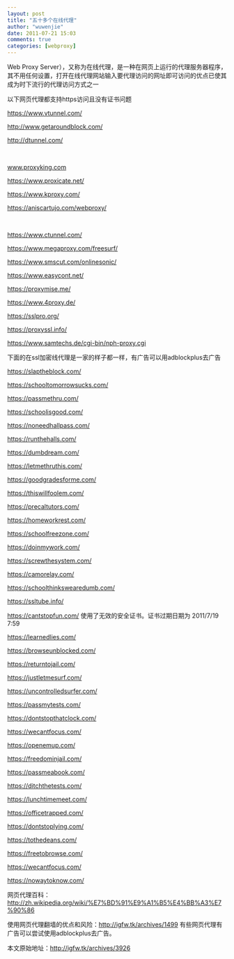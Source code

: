 ```yaml
---
layout: post
title: "五十多个在线代理"
author: "wuwenjie"
date: 2011-07-21 15:03
comments: true
categories: [webproxy]
---
```

Web Proxy Server），又称为在线代理，是一种在网页上运行的代理服务器程序，其不用任何设置，打开在线代理网站输入要代理访问的网址即可访问的优点已使其成为时下流行的代理访问方式之一

以下网页代理都支持https访问且没有证书问题

<a href="https://www.vtunnel.com/" target="_blank">https://www.vtunnel.com/</a>

<a title="http://www.getaroundblock.com/" href="http://www.getaroundblock.com/" target="_blank">http://www.getaroundblock.com/</a>

<a title="http://dtunnel.com/" href="http://dtunnel.com/" target="_blank">http://dtunnel.com/</a>

&nbsp;

<a href="http://www.proxyking.com/" target="_blank">www.proxyking.com</a>

<a href="https://www.proxicate.net/" target="_blank">https://www.proxicate.net/</a>

<a href="https://www.kproxy.com/" target="_blank">https://www.kproxy.com/</a>

<a href="https://aniscartujo.com/webproxy/" target="_blank">https://aniscartujo.com/webproxy/</a>

&nbsp;

<a href="https://www.ctunnel.com/" target="_blank">https://www.ctunnel.com/</a>

<a href="https://www.megaproxy.com/freesurf/" target="_blank">https://www.megaproxy.com/freesurf/</a>

<a href="https://www.smscut.com/onlinesonic/" target="_blank">https://www.smscut.com/onlinesonic/</a>

<a href="https://www.easycont.net/" target="_blank">https://www.easycont.net/</a>

https://proxymise.me/

https://www.4proxy.de/

https://sslpro.org/

https://proxyssl.info/

https://www.samtechs.de/cgi-bin/nph-proxy.cgi

下面的在ssl加密线代理是一家的样子都一样，有广告可以用adblockplus去广告

https://slaptheblock.com/

https://schooltomorrowsucks.com/

https://passmethru.com/

https://schoolisgood.com/

https://noneedhallpass.com/

https://runthehalls.com/

https://dumbdream.com/

https://letmethruthis.com/

https://goodgradesforme.com/

https://thiswillfoolem.com/

https://precaltutors.com/

https://homeworkrest.com/

https://schoolfreezone.com/

https://doinmywork.com/

https://screwthesystem.com/

https://camorelay.com/

https://schoolthinkswearedumb.com/

https://ssltube.info/

<a title="过期" href="https://cantstopfun.com/" target="_blank">https://cantstopfun.com/ </a>使用了无效的安全证书。证书过期日期为 2011/7/19 7:59

<a title="The internet was created for the sharing of information around the world - unfortunately many places like schools, businesses, and even some entire governments do not want the you having uncensored access. luckily by design no single group has control over the entire internet - individual groups may censor certain parts but because they can only block content on the local network any connections you are able to make to the outside are able to pass on anything that they can access." href="https://learnedlies.com/" target="_blank">https://learnedlies.com/</a>

https://browseunblocked.com/

https://returntojail.com/

https://justletmesurf.com/

https://uncontrolledsurfer.com/

https://passmytests.com/

https://dontstopthatclock.com/

https://wecantfocus.com/

https://openemup.com/

https://freedominjail.com/

https://passmeabook.com/

https://ditchthetests.com/

https://lunchtimemeet.com/

https://officetrapped.com/

https://dontstoplying.com/

https://tothedeans.com/

https://freetobrowse.com/

https://wecantfocus.com/

https://nowaytoknow.com/

网页代理百科：<a href="http://zh.wikipedia.org/wiki/%E7%BD%91%E9%A1%B5%E4%BB%A3%E7%90%86" target="_blank">http://zh.wikipedia.org/wiki/%E7%BD%91%E9%A1%B5%E4%BB%A3%E7%90%86</a>

使用网页代理翻墙的优点和风险：http://igfw.tk/archives/1499  有些网页代理有广告可以尝试使用adblockplus去广告。

本文原始地址：http://igfw.tk/archives/3926
